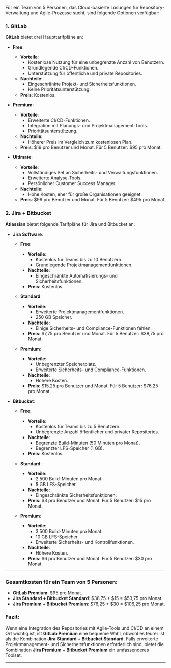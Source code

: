 Für ein Team von 5 Personen, das Cloud-basierte Lösungen für Repository-Verwaltung und Agile-Prozesse sucht, sind folgende Optionen verfügbar:

### 1. **GitLab**

**GitLab** bietet drei Haupttarifpläne an:

- **Free**:

  - **Vorteile**:
    - Kostenlose Nutzung für eine unbegrenzte Anzahl von Benutzern.
    - Grundlegende CI/CD-Funktionen.
    - Unterstützung für öffentliche und private Repositories.
  - **Nachteile**:
    - Eingeschränkte Projekt- und Sicherheitsfunktionen.
    - Keine Prioritätsunterstützung.
  - **Preis**: Kostenlos.

- **Premium**:

  - **Vorteile**:
    - Erweiterte CI/CD-Funktionen.
    - Integration mit Planungs- und Projektmanagement-Tools.
    - Prioritätsunterstützung.
  - **Nachteile**:
    - Höherer Preis im Vergleich zum kostenlosen Plan.
  - **Preis**: $19 pro Benutzer und Monat. Für 5 Benutzer: $95 pro Monat.

- **Ultimate**:
  - **Vorteile**:
    - Vollständiges Set an Sicherheits- und Verwaltungsfunktionen.
    - Erweiterte Analyse-Tools.
    - Persönlicher Customer Success Manager.
  - **Nachteile**:
    - Hohe Kosten, eher für große Organisationen geeignet.
  - **Preis**: $99 pro Benutzer und Monat. Für 5 Benutzer: $495 pro Monat.

### 2. **Jira + Bitbucket**

**Atlassian** bietet folgende Tarifpläne für Jira und Bitbucket an:

- **Jira Software**:

  - **Free**:

    - **Vorteile**:
      - Kostenlos für Teams bis zu 10 Benutzern.
      - Grundlegende Projektmanagementfunktionen.
    - **Nachteile**:
      - Eingeschränkte Automatisierungs- und Sicherheitsfunktionen.
    - **Preis**: Kostenlos.

  - **Standard**:

    - **Vorteile**:
      - Erweiterte Projektmanagementfunktionen.
      - 250 GB Speicher.
    - **Nachteile**:
      - Einige Sicherheits- und Compliance-Funktionen fehlen.
    - **Preis**: $7,75 pro Benutzer und Monat. Für 5 Benutzer: $38,75 pro Monat.

  - **Premium**:
    - **Vorteile**:
      - Unbegrenzter Speicherplatz.
      - Erweiterte Sicherheits- und Compliance-Funktionen.
    - **Nachteile**:
      - Höhere Kosten.
    - **Preis**: $15,25 pro Benutzer und Monat. Für 5 Benutzer: $76,25 pro Monat.

- **Bitbucket**:

  - **Free**:

    - **Vorteile**:
      - Kostenlos für Teams bis zu 5 Benutzern.
      - Unbegrenzte Anzahl öffentlicher und privater Repositories.
    - **Nachteile**:
      - Begrenzte Build-Minuten (50 Minuten pro Monat).
      - Begrenzter LFS-Speicher (1 GB).
    - **Preis**: Kostenlos.

  - **Standard**:

    - **Vorteile**:
      - 2.500 Build-Minuten pro Monat.
      - 5 GB LFS-Speicher.
    - **Nachteile**:
      - Eingeschränkte Sicherheitsfunktionen.
    - **Preis**: $3 pro Benutzer und Monat. Für 5 Benutzer: $15 pro Monat.

  - **Premium**:
    - **Vorteile**:
      - 3.500 Build-Minuten pro Monat.
      - 10 GB LFS-Speicher.
      - Erweiterte Sicherheits- und Kontrollfunktionen.
    - **Nachteile**:
      - Höhere Kosten.
    - **Preis**: $6 pro Benutzer und Monat. Für 5 Benutzer: $30 pro Monat.

---

### Gesamtkosten für ein Team von 5 Personen:

- **GitLab Premium**: $95 pro Monat.
- **Jira Standard + Bitbucket Standard**: $38,75 + $15 = $53,75 pro Monat.
- **Jira Premium + Bitbucket Premium**: $76,25 + $30 = $106,25 pro Monat.

### Fazit:

Wenn eine Integration des Repositories mit Agile-Tools und CI/CD an einem Ort wichtig ist, ist **GitLab Premium** eine bequeme Wahl, obwohl es teurer ist als die Kombination **Jira Standard + Bitbucket Standard**. Falls erweiterte Projektmanagement- und Sicherheitsfunktionen erforderlich sind, bietet die Kombination **Jira Premium + Bitbucket Premium** ein umfassenderes Toolset.

---
